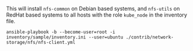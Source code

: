 This will install `nfs-common` on Debian based systems, and `nfs-utils` on RedHat based systems to all hosts with the role `kube_node` in the inventory file.

```
ansible-playbook -b --become-user=root -i inventory/sample/inventory.ini --user=ubuntu ./contrib/network-storage/nfs/nfs-client.yml
```